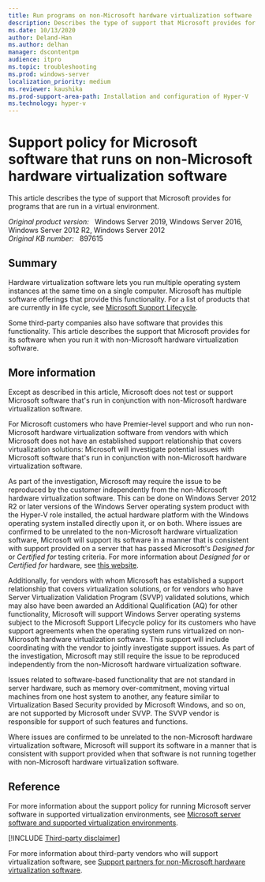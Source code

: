 ```yaml
---
title: Run programs on non-Microsoft hardware virtualization software
description: Describes the type of support that Microsoft provides for programs that are run in a virtual environment.
ms.date: 10/13/2020
author: Deland-Han
ms.author: delhan
manager: dscontentpm
audience: itpro
ms.topic: troubleshooting
ms.prod: windows-server
localization_priority: medium
ms.reviewer: kaushika
ms.prod-support-area-path: Installation and configuration of Hyper-V
ms.technology: hyper-v
---
```

# Support policy for Microsoft software that runs on non-Microsoft hardware virtualization software

This article describes the type of support that Microsoft provides for programs that are run in a virtual environment.

_Original product version:_ &nbsp; Windows Server 2019, Windows Server 2016, Windows Server 2012 R2, Windows Server 2012  
_Original KB number:_ &nbsp; 897615

## Summary

Hardware virtualization software lets you run multiple operating system instances at the same time on a single computer. Microsoft has multiple software offerings that provide this functionality. For a list of products that are currently in life cycle, see [Microsoft Support Lifecycle](/lifecycle/).

Some third-party companies also have software that provides this functionality. This article describes the support that Microsoft provides for its software when you run it with non-Microsoft hardware virtualization software.

## More information

Except as described in this article, Microsoft does not test or support Microsoft software that's run in conjunction with non-Microsoft hardware virtualization software.

For Microsoft customers who have Premier-level support and who run non-Microsoft hardware virtualization software from vendors with which Microsoft does not have an established support relationship that covers virtualization solutions: Microsoft will investigate potential issues with Microsoft software that's run in conjunction with non-Microsoft hardware virtualization software.

As part of the investigation, Microsoft may require the issue to be reproduced by the customer independently from the non-Microsoft hardware virtualization software. This can be done on Windows Server 2012 R2 or later versions of the Windows Server operating system product with the Hyper-V role installed, the actual hardware platform with the Windows operating system installed directly upon it, or on both. Where issues are confirmed to be unrelated to the non-Microsoft hardware virtualization software, Microsoft will support its software in a manner that is consistent with support provided on a server that has passed Microsoft's *Designed for* or *Certified for* testing criteria. For more information about *Designed for* or *Certified for* hardware, see [this website](https://www.windowsservercatalog.com/content.aspx?ctf=logo.htm).

Additionally, for vendors with whom Microsoft has established a support relationship that covers virtualization solutions, or for vendors who have Server Virtualization Validation Program (SVVP) validated solutions, which may also have been awarded an Additional Qualification (AQ) for other functionality, Microsoft will support Windows Server operating systems subject to the Microsoft Support Lifecycle policy for its customers who have support agreements when the operating system runs virtualized on non-Microsoft hardware virtualization software. This support will include coordinating with the vendor to jointly investigate support issues. As part of the investigation, Microsoft may still require the issue to be reproduced independently from the non-Microsoft hardware virtualization software.

Issues related to software-based functionality that are not standard in server hardware, such as memory over-commitment, moving virtual machines from one host system to another, any feature similar to Virtualization Based Security provided by Microsoft Windows, and so on, are not supported by Microsoft under SVVP. The SVVP vendor is responsible for support of such features and functions.

Where issues are confirmed to be unrelated to the non-Microsoft hardware virtualization software, Microsoft will support its software in a manner that is consistent with support provided when that software is not running together with non-Microsoft hardware virtualization software.

## Reference

For more information about the support policy for running Microsoft server software in supported virtualization environments, see [Microsoft server software and supported virtualization environments](/troubleshoot/windows-server/virtualization/microsoft-server-software-support-policy).

[!INCLUDE [Third-party disclaimer](../../includes/third-party-disclaimer.md)]

For more information about third-party vendors who will support virtualization software, see [Support partners for non-Microsoft hardware virtualization software](/troubleshoot/windows-server/virtualization/non-microsoft-hardware-virtualization-software).
